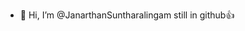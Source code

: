 - 👋 Hi, I’m @JanarthanSuntharalingam
  still in github👍

<!---
JanarthanSuntharalingam/JanarthanSuntharalingam is a ✨ special ✨ repository because its `README.md` (this file) appears on your GitHub profile.
You can click the Preview link to take a look at your changes.
--->
